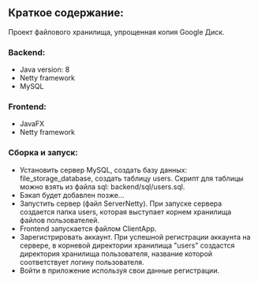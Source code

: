 ## Краткое содержание:
Проект файлового хранилища, упрощенная копия Google Диск. 

### Backend:
* Java version: 8
* Netty framework
* MySQL

### Frontend:
* JavaFX
* Netty framework

### Сборка и запуск:
* Установить сервер MySQL, создать базу данных: file_storage_database,  создать таблицу users. Скрипт для таблицы можно взять из файла sql: backend/sql/users.sql.
* Бэкап будет добавлен позже...
* Запустить сервер (файл ServerNetty). При запуске сервера создается папка users, которая выступает корнем хранилища файлов пользователей.
* Frontend запускается файлом ClientApp.
* Зарегистрировать аккаунт. При успешной регистрации аккаунта на сервере, в корневой директории хранилища "users" создастся директория хранилища пользователя, название которой соответствует логину пользователя.
* Войти в приложение используя свои данные регистрации.

